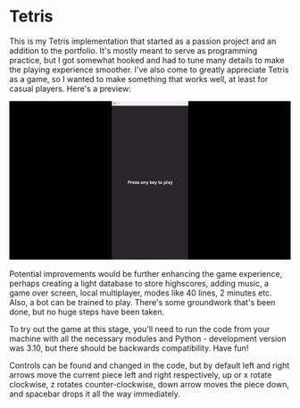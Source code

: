 # Tetris
This is my Tetris implementation that started as a passion project and an addition to the portfolio. It's mostly meant to serve as programming practice, but I got somewhat hooked and had to tune many details to make the playing experience smoother. I've also come to greatly appreciate Tetris as a game, so I wanted to make something that works well, at least for casual players. Here's a preview:

![Gameplay gif](https://github.com/MSt3ko/Tetris/blob/master/TetrisDemo.gif "Gameplay")

Potential improvements would be further enhancing the game experience, perhaps creating a light database to store highscores, adding music, a game over screen, local multiplayer, modes like 40 lines, 2 minutes etc. Also, a bot can be trained to play. There's some groundwork that's been done, but no huge steps have been taken. 

To try out the game at this stage, you'll need to run the code from your machine with all the necessary modules and Python - development version was 3.10, but there should be backwards compatibility. Have fun!

Controls can be found and changed in the code, but by default left and right arrows move the current piece left and right respectively, up or x rotate clockwise, z rotates counter-clockwise, down arrow moves the piece down, and spacebar drops it all the way immediately.


